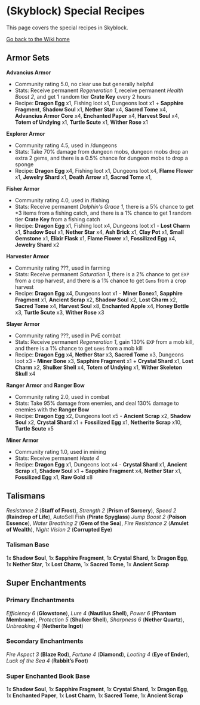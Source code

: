 # (Skyblock) Special Recipes
This page covers the special recipes in Skyblock.

[Go back to the Wiki home](README.md)
## Armor Sets
**Advancius Armor**
 - Community rating 5.0, no clear use but generally helpful
 - Stats: Receive permanent *Regeneration 1*, receive permanent *Health Boost 2*, and get 1 random tier **Crate Key** every 2 hours
 - Recipe: **Dragon Egg** x1, Fishing loot x1, Dungeons loot x1 + **Sapphire Fragment**, **Shadow Soul** x1, **Nether Star** x4, **Sacred Tome** x4, **Advancius Armor Core** x4, **Enchanted Paper** x4, **Harvest Soul** x4, **Totem of Undying** x1, **Turtle Scute** x1, **Wither Rose** x1

**Explorer Armor**
 - Community rating 4.5, used in /dungeons
 - Stats: Take 70% damage from dungeon mobs, dungeon mobs drop an extra 2 gems, and there is a 0.5% chance for dungeon mobs to drop a sponge
 - Recipe: **Dragon Egg** x4, Fishing loot x1, Dungeons loot x4, **Flame Flower** x1, **Jewelry Shard** x1, **Death Arrow** x1, **Sacred Tome** x1,

**Fisher Armor**
 - Community rating 4.0, used in /fishing
 - Stats: Receive permanent *Dolphin's Grace 1*, there is a 5% chance to get *3 items from a fishing catch, and there is a 1% chance to get 1 random tier **Crate Key** from a fishing catch
 - Recipe: **Dragon Egg** x1, Fishing loot x4, Dungeons loot x1 - **Lost Charm** x1, **Shadow Soul** x1, **Nether Star** x4, **Ash Brick** x1, **Clay Pot** x1, **Small Gemstone** x1, **Elixir Flask** x1, **Flame Flower** x1, **Fossilized Egg** x4, **Jewelry Shard** x2

**Harvester Armor**
 - Community rating ???, used in farming
 - Stats: Receive permanent *Saturation 1*, there is a 2% chance to get `EXP` from a crop harvest, and there is a 1% chance to get `Gems` from a crop harvest
 - Recipe: **Dragon Egg** x4, Dungeons loot x1 - **Miner Bone**x1, **Sapphire Fragment** x1, **Ancient Scrap** x2, **Shadow Soul** x2, **Lost Charm** x2, **Sacred Tome** x4, **Harvest Soul** x8, **Enchanted Apple** x4, **Honey Bottle** x3, **Turtle Scute** x3, **Wither Rose** x3

**Slayer Armor**
 - Community rating ???, used in PvE combat
 - Stats: Receive permanent *Regeneration 1*, gain 130% `EXP` from a mob kill, and there is a 1% chance to get `Gems` from a mob kill
 - Recipe: **Dragon Egg** x4, **Nether Star** x3, **Sacred Tome** x3, Dungeons loot x3 - **Miner Bone** x3, **Sapphire Fragment** x1 + **Crystal Shard** x1, **Lost Charm** x2, **Shulker Shell** x4, **Totem of Undying** x1, **Wither Skeleton Skull** x4

**Ranger Armor** and **Ranger Bow**
 - Community rating 2.0, used in combat
 - Stats: Take 95% damage from enemies, and deal 130% damage to enemies with the **Ranger Bow**
 - Recipe: **Dragon Egg** x2, Dungeons loot x5 - **Ancient Scrap** x2, **Shadow Soul** x2, **Crystal Shard** x1 + **Fossilized Egg** x1, **Netherite Scrap** x10, **Turtle Scute** x5

**Miner Armor**
 - Community rating 1.0, used in mining
 - Stats: Receive permanent *Haste 4*
 - Recipe: **Dragon Egg** x1, Dungeons loot x4 - **Crystal Shard** x1, **Ancient Scrap** x1, **Shadow Soul** x1 + **Sapphire Fragment** x4, **Nether Star** x1, **Fossilized Egg** x1, **Raw Gold** x8

## Talismans
*Resistance 2* (**Staff of Frost**), *Strength 2* (**Prism of Sorcery**), *Speed 2* (**Raindrop of Life**), AutoSell Fish (**Pirate Spyglass**)
*Jump Boost 2* (**Poison Essence**), *Water Breathing 2* (**Gem of the Sea**), *Fire Resistance 2* (**Amulet of Wealth**), *Night Vision 2* (**Corrupted Eye**)
### Talisman Base
1x **Shadow Soul**, 1x **Sapphire Fragment**, 1x **Crystal Shard**, 1x **Dragon Egg**, 1x **Nether Star**, 1x **Lost Charm**, 1x **Sacred Tome**, 1x **Ancient Scrap**
## Super Enchantments
### Primary Enchantments
*Efficiency 6* (**Glowstone**), *Lure 4* (**Nautilus Shell**), *Power 6* (**Phantom Membrane**), *Protection 5* (**Shulker Shell**), *Sharpness 6* (**Nether Quartz**), *Unbreaking 4* (**Netherite Ingot**)
### Secondary Enchantments
*Fire Aspect 3* (**Blaze Rod**), *Fortune 4* (**Diamond**), *Looting 4* (**Eye of Ender**), *Luck of the Sea 4* (**Rabbit’s Foot**)
### Super Enchanted Book Base
1x **Shadow Soul**, 1x **Sapphire Fragment**, 1x **Crystal Shard**, 1x **Dragon Egg**, 1x **Enchanted Paper**, 1x **Lost Charm**, 1x **Sacred Tome**, 1x **Ancient Scrap**
